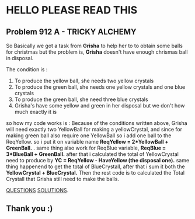 # HELLO PLEASE READ THIS 

## Problem 912 A - TRICKY ALCHEMY
  So Basically we got a task from **Grisha** to help her to to obtain some balls for christmas
  but the problem is, **Grisha** doesn't have enough chrismas ball in disposal. 
  
  The condition is :
  1. To produce the yellow ball, she needs two yellow crystals
  2. To produce the green ball, she needs one yellow crystals and one blue crystals
  3. To produce the green ball, she need three blue crystals
  4. Grisha's have some yellow and green in her disposal but we don't how much exactly it is
  
  so how my code works is : 
    Because of the conditions written above, Grisha will need exactly two YellowBall for making a yellowCrystal, 
  and since for making green ball also require one YellowBall so i add one ball to the ReqYellow.
  so i put it on variable name **ReqYellow = 2*YellowBall + GreenBall.** . 
    same thing also work for ReqBlue variable, **ReqBlue = 3*BlueBall + GreenBall.**
   after that i calculated the total of YellowCrystal need to produce by **YC = ReqYellow - HaveYellow (the disposal one).**
   same thing happenend to get the total of BlueCrystall, after that i sum it both the **YellowCrystal + BlueCrystal.**
  Then the rest code is to calculated the Total Crystall that Grisha still need to make the balls. 

[QUESTIONS](http://codeforces.com/contest/912/problem/A)
[SOLUTIONS](http://codeforces.com/contest/912/submission/42419986).

## Thank you :)
